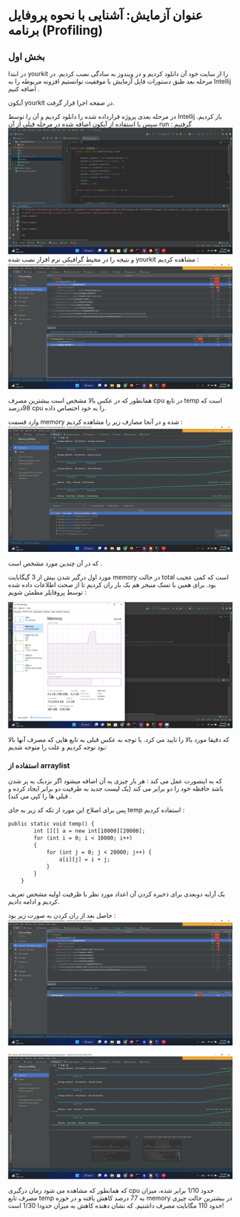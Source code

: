 # عنوان آزمایش: آشنایی با نحوه پروفایل برنامه (Profiling)


## بخش اول
در ابتدا yourkit را از سایت خود آن دانلود کردیم و در ویندوز به سادگی نصب کردیم. در مرحله بعد طبق دستورات فایل آزمایش با موفقیت توانستیم افزونه مربوطه را به Intellij اضافه کنیم . 

آیکون yourkit در صفحه اجرا قرار گرفت.

در مرحله بعدی پروژه قرارداده شده را دانلود کردیم و آن را توسط Intellij باز کردیم. سپس با استفاده از آیکون اضافه شده در مرحله قبلی از آن run گرفتیم :
![run with yourkit](<images/Screenshot (46).png>)
و نتیجه را در محیط گرافیکی نرم افزار نصب شده yourkit مشاهده کردیم : 
![functions](<images/Screenshot (48).png>)

همانطور که در عکس بالا مشخص است بیشترین مصرف cpu در تابع temp است که 98درصد cpu را به خود اختصاص داده.

وارد قسمت memory شده و در آنجا مصارف زیر را مشاهده کردیم : 
![memory](<images/Screenshot (50).png>)

که در آن چندین مورد مشخص است .

مورد اول درگیر شدن بیش از 3 گیگابایت memory در حالت total است که کمی عجیب بود. برای همین با تسک منیجر هم یک بار ران کردیم تا از صحت اطلاعات داده شده توسط پروفایلر مطمئن شویم :

![memory task manager](<images/Screenshot (51).png>)

که دقیقا مورد بالا را تایید می کرد. با توجه به عکس قبلی به تابع هایی که مصرف آنها بالا بود توجه کردیم و علت را متوجه شدیم:

### استفاده از arraylist
که به اینصورت عمل می کند : هر بار چیزی به آن اضافه میشود اگر نزدیک به پر شدن باشد حافظه خود را دو برابر می کند (یک لیست جدید به طرفیت دو برابر ایجاد کرده و قبلی ها را کپی می کند)
.

پس برای اصلاح این مورد از تکه کد زیر به جای temp استفاده کردیم :

```
public static void temp() {
        int [][] a = new int[10000][20000];
        for (int i = 0; i < 10000; i++)
        {
            for (int j = 0; j < 20000; j++) {
                a[i][j] = i + j;
            }
        }
    }
```

یک آرایه دوبعدی برای ذخیره کردن آن اعداد مورد نظر با ظرفیت اولیه مشخص تعریف کردیم و ادامه دادیم.

حاصل بعد از ران کردن به صورت زیر بود : 
![new cpu](<images/Screenshot (54).png>)

![new ram](<images/Screenshot (56).png>)

که همانطور که مشاهده می شود زمان درگیری cpu حدود 1/10 برابر شده، میزان مصرف تابع temp به 77 درصد کاهش یافته و در حوزه memory در بیشترین حالت چیزی حدود 110 مگابایت مصرف داشتیم. که نشان دهنده کاهش به میزان حدودا 1/30 است!

